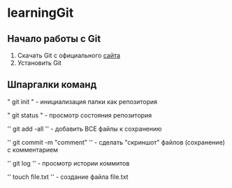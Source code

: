 # learningGit
## Начало работы с Git
1. Скачать Git с официального [сайта](https://git-scm.com/downloads)
2. Установить Git

## Шпаргалки команд
" git init " - инициализация папки как репозитория


" git status " - просмотр состояния репозитория


'' git add -all '' - добавить ВСЕ файлы к сохранению


'' git commit -m "comment" '' - сделать "скриншот" файлов (сохранение) с комментарием


'' git log '' - просмотр истории коммитов


'' touch file.txt '' - создание файла file.txt
